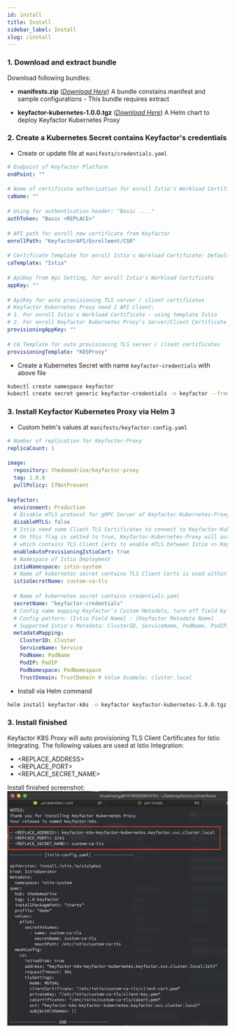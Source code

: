 ```yaml
---
id: install
title: Install
sidebar_label: Install
slug: /install
---
```


### 1. Download and extract bundle

Download following bundles:

- **manifests.zip** ([_Download Here_](https://github.com/thedemodrive/keyfactor-integration-guidelines/releases/download/1.0.0/manifests.zip))
  A bundle constains manifest and sample configurations - This bundle requires extract

- **keyfactor-kubernetes-1.0.0.tgz** ([_Download Here_](https://github.com/thedemodrive/keyfactor-integration-guidelines/releases/download/1.0.0/keyfactor-kubernetes-1.0.0.tgz))
  A Helm chart to deploy Keyfactor Kubernetes Proxy

### 2. Create a Kubernetes Secret contains Keyfactor's credentials

- Create or update file at `manifests/credentials.yaml`

```yaml
# Endpoint of Keyfactor Platform
endPoint: ""

# Name of certificate authorization for enroll Istio's Workload Certificate
caName: ""

# Using for authentication header: "Basic ...."
authToken: "Basic <REPLACE>"

# API path for enroll new certificate from Keyfactor
enrollPath: "KeyfactorAPI/Enrollment/CSR"

# Certificate Template for enroll Istio's Workload Certificate: Default is Istio
caTemplate: "Istio"

# ApiKey from Api Setting, for enroll Istio's Workload Certificate
appKey: ""

# ApiKey for auto provisioning TLS server / client certificates
# Keyfactor Kubernetes Proxy need 2 API Client:
# 1. For enroll Istio's Workload Certificate - using template Istio
# 2. For enroll Keyfactor Kubernetes Proxy's Server/Client Certificate - using template K8SProxy
provisioningAppKey: ""

# CA Template for auto provisioning TLS server / client certificates
provisioningTemplate: "K8SProxy"
```

- Create a Kubernetes Secret with name `keyfactor-credentials` with above file

```bash
kubectl create namespace keyfactor
kubectl create secret generic keyfactor-credentials -n keyfactor --from-file credentials.yaml
```

### 3. Install Keyfactor Kubernetes Proxy via Helm 3

- Custom helm's values at `manifests/keyfactor-config.yaml`

```yaml
# Number of replication for Keyfactor-Proxy
replicaCount: 1

image:
  repository: thedemodrive/keyfactor-proxy
  tag: 1.0.0
  pullPolicy: IfNotPresent

keyfactor:
  environment: Production
  # Disable mTLS protocol for gRPC Server of Keyfactor-Kubernetes-Proxy - For testing only
  disableMTLS: false
  # Istio need some Client TLS Certificates to connect to Keyfactor-Kubernetes-Proxy gRPC server (mTLS protocol)
  # On this flag is setted to true, Keyfactor-Kubernetes-Proxy will automatically provisioning a Kubernetes Secret
  # which contains TLS Client Certs to enable mTLS between Istio <> Keyfactor K8S Proxy
  enableAutoProvisioningIstioCert: true
  # Namespace of Istio Deployment
  istioNamespace: istio-system
  # Name of kubernetes secret contains TLS Client Certs is used within Istio Config
  istioSecretName: custom-ca-tls

  # Name of kubernetes secret contains credentials.yaml
  secretName: "keyfactor-credentials"
  # Config name mapping Keyfactor's Custom Metadata, turn off field by remove item
  # Config pattern: [Istio Field Name] : [Keyfactor Metadata Name]
  # Supported Istio's Metadata: ClusterID, ServiceName, PodName, PodIP, PodNamespace, TrustDomain
  metadataMapping:
    ClusterID: Cluster
    ServiceName: Service
    PodName: PodName
    PodIP: PodIP
    PodNamespace: PodNamespace
    TrustDomain: TrustDomain # Value Example: cluster.local
```

- Install via Helm command

```bash
helm install keyfactor-k8s -n keyfactor keyfactor-kubernetes-1.0.0.tgz -f keyfactor-config.yaml --wait
```

### 3. Install finished

Keyfactor K8S Proxy will auto provisioning TLS Client Certificates for Istio Integrating. The following values are used at Istio Integration:

- <REPLACE_ADDRESS>
- <REPLACE_PORT>
- <REPLACE_SECRET_NAME>

Install finished screenshot:
![Finised](/img/finished.png "Finished")
